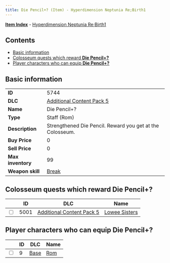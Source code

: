 ```yaml
---
title: Die Pencil+? (Item) - Hyperdimension Neptunia Re;Birth1
---
```


[**Item Index**](/neptunia/rb1/item/index.html) - [Hyperdimension Neptunia Re;Birth1](/neptunia/rb1)

## Contents

- [Basic information](#basic-information)
- [Colosseum quests which reward **Die Pencil+?**](#colosseum-quests-which-reward-die-pencil)
- [Player characters who can equip **Die Pencil+?**](#player-characters-who-can-equip-die-pencil)

## Basic information

|   |   |
| -- | -- |
| **ID** | 5744 |
| **DLC** | [Additional Content Pack 5](/neptunia/rb1/dlc/14-pack5.html) |
| **Name** | Die Pencil+? |
| **Type** | Staff (Rom) |
| **Description** | Strengthened Die Pencil. Reward you get at the Colosseum. |
| **Buy Price** | 0 |
| **Sell Price** | 0 |
| **Max inventory** | 99 |
| **Weapon skill** | [Break](/neptunia/rb1/skill/1-1603-break.html) |


## Colosseum quests which reward **Die Pencil+?**

|    | ID | DLC | Name |
| -- | -- | --- | ---- |
| <input type="checkbox" id="rb1-colosseum-14-5001" class="trackbox" /> | 5001 | [Additional Content Pack 5](/neptunia/rb1/dlc/14-pack5.html) | [Lowee Sisters](/neptunia/rb1/colosseum/14-5001-lowee-sisters.html) |


## Player characters who can equip **Die Pencil+?**

|    | ID | DLC | Name |
| -- | -- | --- | ---- |
| <input type="checkbox" id="rb1-player-1-9" class="trackbox" /> | 9 | [Base](/neptunia/rb1/dlc/1-base.html) | [Rom](/neptunia/rb1/player/1-9-rom.html) |
